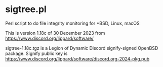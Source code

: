 # sigtree.pl
Perl script to do file integrity monitoring for *BSD, Linux, macOS

This is version 1.18c of 30 December 2023 from https://www.discord.org/lippard/software/

sigtree-1.18c.tgz is a Legion of Dynamic Discord signify-signed OpenBSD package. Signify public key is https://www.discord.org/lippard/software/discord.org-2024-pkg.pub
